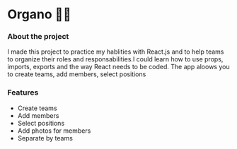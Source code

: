 # Organo 👨‍💻
### About the project
I made this project to practice my hablities with React.js and to help teams to organize their roles and responsabilities.I could learn how to use props, imports, exports and the way React needs to be coded. The app aloows you to create teams, add members, select positions

### Features
- Create teams
- Add members
- Select positions
- Add photos for members
- Separate by teams

